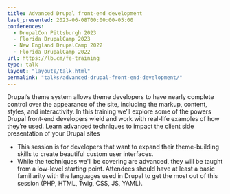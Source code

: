 ```yaml
---
title: Advanced Drupal front-end development
last_presented: 2023-06-08T00:00:00-05:00
conferences:
  - DrupalCon Pittsburgh 2023
  - Florida DrupalCamp 2023
  - New England DrupalCamp 2022
  - Florida DrupalCamp 2022
url: https://lb.cm/fe-training
type: talk
layout: "layouts/talk.html"
permalink: "talks/advanced-drupal-front-end-development/"
---
```

Drupal’s theme system allows theme developers to have nearly complete control over the appearance of the site, including the markup, content, styles, and interactivity. In this training we’ll explore some of the powers Drupal front-end developers wield and work with real-life examples of how they’re used. Learn advanced techniques to impact the client side presentation of your Drupal sites

- This session is for developers that want to expand their theme-building skills to create beautiful custom user interfaces.
- While the techniques we'll be covering are advanced, they will be taught from a low-level starting point. Attendees should have at least a basic familiarity with the languages used in Drupal to get the most out of this session (PHP, HTML, Twig, CSS, JS, YAML).
